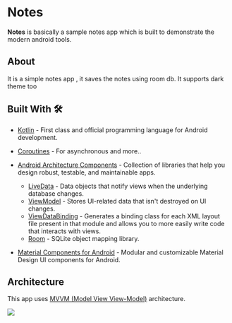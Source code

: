 
# Notes 

**Notes** is basically a sample notes app which is built to demonstrate the modern android tools. 




## About

It is a simple notes app , it saves the notes using room db.
It supports dark theme too

## Built With 🛠
- [Kotlin](https://kotlinlang.org/) - First class and official programming language for Android development.
- [Coroutines](https://kotlinlang.org/docs/reference/coroutines-overview.html) - For asynchronous and more..

- [Android Architecture Components](https://developer.android.com/topic/libraries/architecture) - Collection of libraries that help you design robust, testable, and maintainable apps.
  - [LiveData](https://developer.android.com/topic/libraries/architecture/livedata) - Data objects that notify views when the underlying database changes.
  - [ViewModel](https://developer.android.com/topic/libraries/architecture/viewmodel) - Stores UI-related data that isn't destroyed on UI changes. 
  - [ViewDataBinding](https://developer.android.com/topic/libraries/view-binding) - Generates a binding class for each XML layout file present in that module and allows you to more easily write code that interacts with views.
  - [Room](https://developer.android.com/topic/libraries/architecture/room) - SQLite object mapping library.
 

- [Material Components for Android](https://github.com/material-components/material-components-android) - Modular and customizable Material Design UI components for Android.



## Architecture
This app uses [MVVM (Model View View-Model)](https://developer.android.com/jetpack/docs/guide#recommended-app-arch) architecture.

![](https://developer.android.com/topic/libraries/architecture/images/final-architecture.png)


